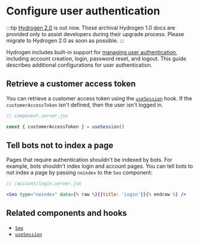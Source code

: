 # Configure user authentication


:::tip
[Hydrogen 2.0](https://hydrogen.shopify.dev) is out now. These archival Hydrogen 1.0 docs are provided only to assist developers during their upgrade process. Please migrate to Hydrogen 2.0 as soon as possible.
:::


Hydrogen includes built-in support for [managing user authentication](/tutorials/authentication/), including account creation, login, password reset, and logout. This guide describes additional configurations for user authentication.


## Retrieve a customer access token

You can retrieve a customer access token using the [`useSession`](/hooks/framework/usesession/) hook. If the `customerAccessToken` isn't defined, then the user isn't logged in.

```js
// component.server.jsx

const { customerAccessToken } = useSession()
```



## Tell bots not to index a page

Pages that require authentication shouldn't be indexed by bots. For example, bots shouldn't index login and account pages. You can tell bots to not index a page by passing `noindex` to the `Seo` component:

```jsx
// /account/login.server.jsx

<Seo type="noindex" data={% raw %}{{title: 'Login'}}{% endraw %} />
```



## Related components and hooks

- [`Seo`](/components/primitive/seo/)
- [`useSession`](/hooks/framework/usesession/)
